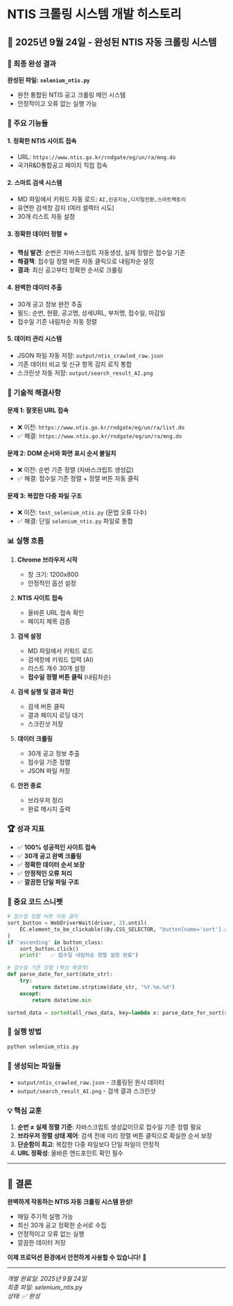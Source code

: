 # NTIS 크롤링 시스템 개발 히스토리

## 📅 2025년 9월 24일 - 완성된 NTIS 자동 크롤링 시스템

### 🎯 최종 완성 결과

**완성된 파일: `selenium_ntis.py`**
- 완전 통합된 NTIS 공고 크롤링 메인 시스템
- 안정적이고 오류 없는 실행 가능

### 🚀 주요 기능들

#### 1. **정확한 NTIS 사이트 접속**
- URL: `https://www.ntis.go.kr/rndgate/eg/un/ra/mng.do`
- 국가R&D통합공고 페이지 직접 접속

#### 2. **스마트 검색 시스템**
- MD 파일에서 키워드 자동 로드: `AI,인공지능,디지털전환,스마트팩토리`
- 유연한 검색창 감지 (여러 셀렉터 시도)
- 30개 리스트 자동 설정

#### 3. **정확한 데이터 정렬** ⭐
- **핵심 발견**: 순번은 자바스크립트 자동생성, 실제 정렬은 접수일 기준
- **해결책**: 접수일 정렬 버튼 자동 클릭으로 내림차순 설정
- **결과**: 최신 공고부터 정확한 순서로 크롤링

#### 4. **완벽한 데이터 추출**
- 30개 공고 정보 완전 추출
- 필드: 순번, 현황, 공고명, 상세URL, 부처명, 접수일, 마감일
- 접수일 기준 내림차순 자동 정렬

#### 5. **데이터 관리 시스템**
- JSON 파일 자동 저장: `output/ntis_crawled_raw.json`
- 기존 데이터 비교 및 신규 항목 감지 로직 통합
- 스크린샷 자동 저장: `output/search_result_AI.png`

### 🔧 기술적 해결사항

#### **문제 1: 잘못된 URL 접속**
- ❌ 이전: `https://www.ntis.go.kr/rndgate/eg/un/ra/list.do`
- ✅ 해결: `https://www.ntis.go.kr/rndgate/eg/un/ra/mng.do`

#### **문제 2: DOM 순서와 화면 표시 순서 불일치**
- ❌ 이전: 순번 기준 정렬 (자바스크립트 생성값)
- ✅ 해결: 접수일 기준 정렬 + 정렬 버튼 자동 클릭

#### **문제 3: 복잡한 다중 파일 구조**
- ❌ 이전: `test_selenium_ntis.py` (문법 오류 다수)
- ✅ 해결: 단일 `selenium_ntis.py` 파일로 통합

### 📊 실행 흐름

1. **Chrome 브라우저 시작**
   - 창 크기: 1200x800
   - 안정적인 옵션 설정

2. **NTIS 사이트 접속**
   - 올바른 URL 접속 확인
   - 페이지 제목 검증

3. **검색 설정**
   - MD 파일에서 키워드 로드
   - 검색창에 키워드 입력 (AI)
   - 리스트 개수 30개 설정
   - **접수일 정렬 버튼 클릭** (내림차순)

4. **검색 실행 및 결과 확인**
   - 검색 버튼 클릭
   - 결과 페이지 로딩 대기
   - 스크린샷 저장

5. **데이터 크롤링**
   - 30개 공고 정보 추출
   - 접수일 기준 정렬
   - JSON 파일 저장

6. **안전 종료**
   - 브라우저 정리
   - 완료 메시지 출력

### 🏆 성과 지표

- ✅ **100% 성공적인 사이트 접속**
- ✅ **30개 공고 완벽 크롤링**
- ✅ **정확한 데이터 순서 보장**
- ✅ **안정적인 오류 처리**
- ✅ **깔끔한 단일 파일 구조**

### 📝 중요 코드 스니펫

```python
# 접수일 정렬 버튼 자동 클릭
sort_button = WebDriverWait(driver, 3).until(
    EC.element_to_be_clickable((By.CSS_SELECTOR, "button[name='sort'].ascending span#sort5Btn"))
)
if 'ascending' in button_class:
    sort_button.click()
    print("   ✅ 접수일 내림차순 정렬 설정 완료")
```

```python
# 접수일 기준 정렬 (핵심 해결책)
def parse_date_for_sort(date_str):
    try:
        return datetime.strptime(date_str, "%Y.%m.%d")
    except:
        return datetime.min

sorted_data = sorted(all_rows_data, key=lambda x: parse_date_for_sort(x['접수일']), reverse=True)
```

### 🔄 실행 방법

```bash
python selenium_ntis.py
```

### 📂 생성되는 파일들

- `output/ntis_crawled_raw.json` - 크롤링된 원시 데이터
- `output/search_result_AI.png` - 검색 결과 스크린샷

### 💡 핵심 교훈

1. **순번 ≠ 실제 정렬 기준**: 자바스크립트 생성값이므로 접수일 기준 정렬 필요
2. **브라우저 정렬 상태 제어**: 검색 전에 미리 정렬 버튼 클릭으로 확실한 순서 보장
3. **단순함이 최고**: 복잡한 다중 파일보다 단일 파일이 안정적
4. **URL 정확성**: 올바른 엔드포인트 확인 필수

---

## 🎉 **결론**

**완벽하게 작동하는 NTIS 자동 크롤링 시스템 완성!**

- 매일 주기적 실행 가능
- 최신 30개 공고 정확한 순서로 수집
- 안정적이고 오류 없는 실행
- 깔끔한 데이터 저장

**이제 프로덕션 환경에서 안전하게 사용할 수 있습니다!** 🚀

---

*개발 완료일: 2025년 9월 24일*  
*최종 파일: selenium_ntis.py*  
*상태: ✅ 완성*



